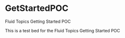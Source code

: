 # GetStartedPOC
Fluid Topics Getting Started POC

This is a test bed for the Fluid Topics Getting Started POC
